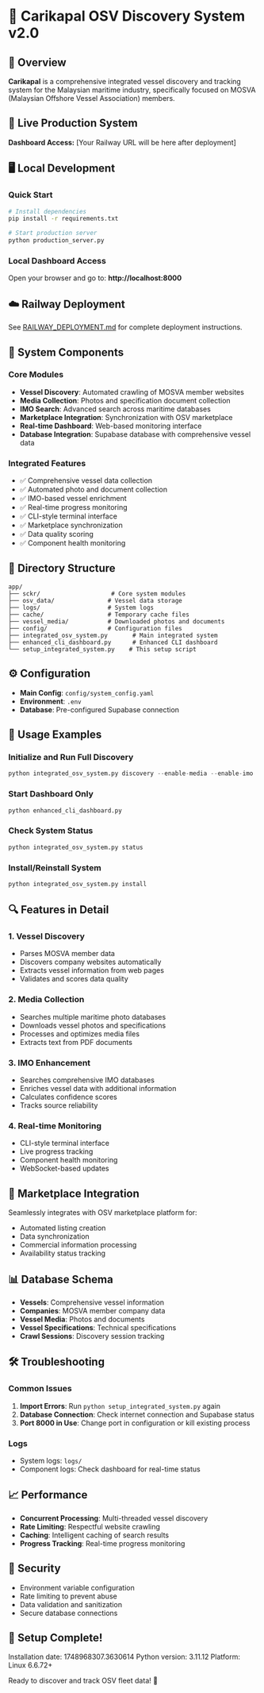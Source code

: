 # 🚢 Carikapal OSV Discovery System v2.0

## 🌊 Overview
**Carikapal** is a comprehensive integrated vessel discovery and tracking system for the Malaysian maritime industry, specifically focused on MOSVA (Malaysian Offshore Vessel Association) members.

## 🚀 Live Production System
**Dashboard Access:** [Your Railway URL will be here after deployment]

## 🖥️ Local Development

### Quick Start
```bash
# Install dependencies
pip install -r requirements.txt

# Start production server
python production_server.py
```

### Local Dashboard Access
Open your browser and go to: **http://localhost:8000**

## ☁️ Railway Deployment
See [RAILWAY_DEPLOYMENT.md](RAILWAY_DEPLOYMENT.md) for complete deployment instructions.

## 🔧 System Components

### Core Modules
- **Vessel Discovery**: Automated crawling of MOSVA member websites
- **Media Collection**: Photos and specification document collection
- **IMO Search**: Advanced search across maritime databases
- **Marketplace Integration**: Synchronization with OSV marketplace
- **Real-time Dashboard**: Web-based monitoring interface
- **Database Integration**: Supabase database with comprehensive vessel data

### Integrated Features
- ✅ Comprehensive vessel data collection
- ✅ Automated photo and document collection
- ✅ IMO-based vessel enrichment
- ✅ Real-time progress monitoring
- ✅ CLI-style terminal interface
- ✅ Marketplace synchronization
- ✅ Data quality scoring
- ✅ Component health monitoring

## 📁 Directory Structure
```
app/
├── sckr/                    # Core system modules
├── osv_data/               # Vessel data storage
├── logs/                   # System logs
├── cache/                  # Temporary cache files
├── vessel_media/           # Downloaded photos and documents
├── config/                 # Configuration files
├── integrated_osv_system.py       # Main integrated system
├── enhanced_cli_dashboard.py      # Enhanced CLI dashboard
└── setup_integrated_system.py    # This setup script
```

## ⚙️ Configuration
- **Main Config**: `config/system_config.yaml`
- **Environment**: `.env`
- **Database**: Pre-configured Supabase connection

## 🎯 Usage Examples

### Initialize and Run Full Discovery
```python
python integrated_osv_system.py discovery --enable-media --enable-imo
```

### Start Dashboard Only
```python
python enhanced_cli_dashboard.py
```

### Check System Status
```python
python integrated_osv_system.py status
```

### Install/Reinstall System
```python
python integrated_osv_system.py install
```

## 🔍 Features in Detail

### 1. Vessel Discovery
- Parses MOSVA member data
- Discovers company websites automatically
- Extracts vessel information from web pages
- Validates and scores data quality

### 2. Media Collection
- Searches multiple maritime photo databases
- Downloads vessel photos and specifications
- Processes and optimizes media files
- Extracts text from PDF documents

### 3. IMO Enhancement
- Searches comprehensive IMO databases
- Enriches vessel data with additional information
- Calculates confidence scores
- Tracks source reliability

### 4. Real-time Monitoring
- CLI-style terminal interface
- Live progress tracking
- Component health monitoring
- WebSocket-based updates

## 🏪 Marketplace Integration
Seamlessly integrates with OSV marketplace platform for:
- Automated listing creation
- Data synchronization
- Commercial information processing
- Availability status tracking

## 📊 Database Schema
- **Vessels**: Comprehensive vessel information
- **Companies**: MOSVA member company data
- **Vessel Media**: Photos and documents
- **Vessel Specifications**: Technical specifications
- **Crawl Sessions**: Discovery session tracking

## 🛠️ Troubleshooting

### Common Issues
1. **Import Errors**: Run `python setup_integrated_system.py` again
2. **Database Connection**: Check internet connection and Supabase status
3. **Port 8000 in Use**: Change port in configuration or kill existing process

### Logs
- System logs: `logs/`
- Component logs: Check dashboard for real-time status

## 📈 Performance
- **Concurrent Processing**: Multi-threaded vessel discovery
- **Rate Limiting**: Respectful website crawling
- **Caching**: Intelligent caching of search results
- **Progress Tracking**: Real-time progress monitoring

## 🔐 Security
- Environment variable configuration
- Rate limiting to prevent abuse
- Data validation and sanitization
- Secure database connections

## 🎉 Setup Complete!
Installation date: 1748968307.3630614
Python version: 3.11.12
Platform: Linux 6.6.72+

Ready to discover and track OSV fleet data! 🚢
